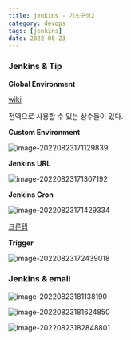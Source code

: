```yaml
---
title: jenkins - 기초구성2
category: devops
tags: [jenkins]
date: 2022-08-23
---
```


### Jenkins & Tip

**Global Environment**

[wiki](https://wiki.jenkins.io/display/JENKINS/Building+a+software+project)

전역으로 사용할 수 있는 상수들이 있다.

**Custom Environment**

![image-20220823171129839](../../../assets/images/posts/2022-08-23-post-jenkins-2/image-20220823171129839.png)

**Jenkins URL**

![image-20220823171307192](../../../assets/images/posts/2022-08-23-post-jenkins-2/image-20220823171307192.png)

**Jenkins Cron**

![image-20220823171429334](../../../assets/images/posts/2022-08-23-post-jenkins-2/image-20220823171429334.png)

[크론탭](https://crontab.guru/#*_*_*_*_*)

**Trigger**

![image-20220823172439018](../../../assets/images/posts/2022-08-23-post-jenkins-2/image-20220823172439018.png)

### Jenkins & email

![image-20220823181138190](../../../assets/images/posts/2022-08-23-post-jenkins-2/image-20220823181138190.png)

![image-20220823181624850](../../../assets/images/posts/2022-08-23-post-jenkins-2/image-20220823181624850.png)

![image-20220823182848801](../../../assets/images/posts/2022-08-23-post-jenkins-2/image-20220823182848801.png)
